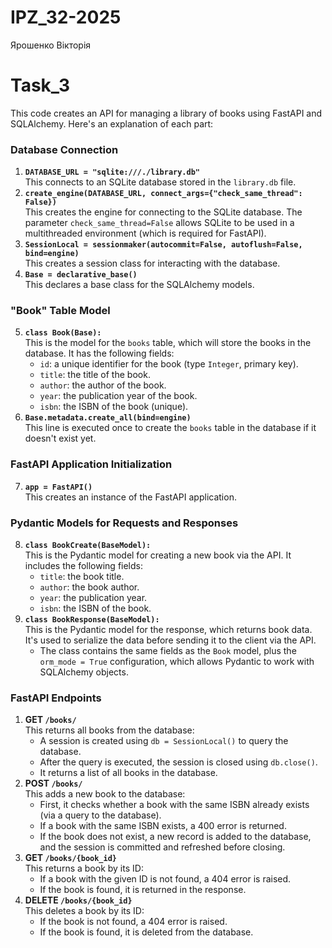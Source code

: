 # IPZ_32-2025
Ярошенко Вікторія

# Task_3

This code creates an API for managing a library of books using FastAPI and SQLAlchemy. Here's an explanation of each part:

### Database Connection
1. **`DATABASE_URL = "sqlite:///./library.db"`**  
   This connects to an SQLite database stored in the `library.db` file.
2. **`create_engine(DATABASE_URL, connect_args={"check_same_thread": False})`**  
   This creates the engine for connecting to the SQLite database. The parameter `check_same_thread=False` allows SQLite to be used in a multithreaded environment (which is required for FastAPI).
3. **`SessionLocal = sessionmaker(autocommit=False, autoflush=False, bind=engine)`**  
   This creates a session class for interacting with the database.
4. **`Base = declarative_base()`**  
   This declares a base class for the SQLAlchemy models.

### "Book" Table Model
5. **`class Book(Base):`**  
   This is the model for the `books` table, which will store the books in the database. It has the following fields:
   - `id`: a unique identifier for the book (type `Integer`, primary key).
   - `title`: the title of the book.
   - `author`: the author of the book.
   - `year`: the publication year of the book.
   - `isbn`: the ISBN of the book (unique).
6. **`Base.metadata.create_all(bind=engine)`**  
   This line is executed once to create the `books` table in the database if it doesn't exist yet.

### FastAPI Application Initialization
7. **`app = FastAPI()`**  
   This creates an instance of the FastAPI application.

### Pydantic Models for Requests and Responses
8. **`class BookCreate(BaseModel):`**  
   This is the Pydantic model for creating a new book via the API. It includes the following fields:
   - `title`: the book title.
   - `author`: the book author.
   - `year`: the publication year.
   - `isbn`: the ISBN of the book.
9. **`class BookResponse(BaseModel):`**  
   This is the Pydantic model for the response, which returns book data. It's used to serialize the data before sending it to the client via the API.
   - The class contains the same fields as the `Book` model, plus the `orm_mode = True` configuration, which allows Pydantic to work with SQLAlchemy objects.

### FastAPI Endpoints
1. **GET `/books/`**  
   This returns all books from the database:
   - A session is created using `db = SessionLocal()` to query the database.
   - After the query is executed, the session is closed using `db.close()`.
   - It returns a list of all books in the database.
2. **POST `/books/`**  
   This adds a new book to the database:
   - First, it checks whether a book with the same ISBN already exists (via a query to the database).
   - If a book with the same ISBN exists, a 400 error is returned.
   - If the book does not exist, a new record is added to the database, and the session is committed and refreshed before closing.
3. **GET `/books/{book_id}`**  
   This returns a book by its ID:
   - If a book with the given ID is not found, a 404 error is raised.
   - If the book is found, it is returned in the response.
4. **DELETE `/books/{book_id}`**  
   This deletes a book by its ID:
   - If the book is not found, a 404 error is raised.
   - If the book is found, it is deleted from the database.
